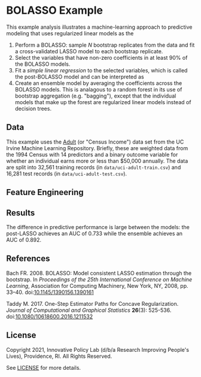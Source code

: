 # BOLASSO Example

This example analysis illustrates a machine-learning approach to predictive
modeling that uses regularized linear models as the 

1. Perform a BOLASSO: sample *N* bootstrap replicates from the data and fit a cross-validated LASSO model to each bootstrap replicate.
2. Select the variables that have non-zero coefficients in at least 90% of the BOLASSO models.
3. Fit a *simple linear regression* to the selected variables, which is called the post-BOLASSO model and can be interpreted as 
4. Create an ensemble model by averaging the coefficients across the BOLASSO models. This is analagous to a random forest in its use of bootstrap aggregation (e.g. "bagging"), except that the individual models that make up the forest are regularized linear models instead of decision trees.

## Data

This example uses the [Adult](https://archive.ics.uci.edu/ml/datasets/Adult) (or "Census Income")
data set from the UC Irvine Machine Learning Repository. Briefly, these are weighted data from the 1994 Census
with 14 predictors and a binary outcome variable for whether an individual earns more or less than $50,000
annually. The data are split into 32,561 training records (in `data/uci-adult-train.csv`) and 16,281 test
records (in `data/uci-adult-test.csv`).

## Feature Engineering

## Results

The difference in predictive performance is large between the models: the post-LASSO achieves an AUC of 0.733 while the ensemble achieves an AUC of 0.892.

## References

Bach FR. 2008. BOLASSO: Model consistent LASSO estimation through the bootstrap.
In *Proceedings of the 25th International Conference on Machine Learning*,
Association for Computing Machinery, New York, NY, 2008, pp. 33–40.
doi:[10.1145/1390156.1390161](https://doi.org/10.1145/1390156.1390161)

Taddy M. 2017. One-Step Estimator Paths for Concave Regularization.
*Journal of Computational and Graphical Statistics* **26**(3): 525-536.
doi:[10.1080/10618600.2016.1211532](https://doi.org/10.1080/10618600.2016.1211532)

## License

Copyright 2021, Innovative Policy Lab (d/b/a Research Improving People's Lives),
Providence, RI. All Rights Reserved.

See [LICENSE](LICENSE) for more details.
